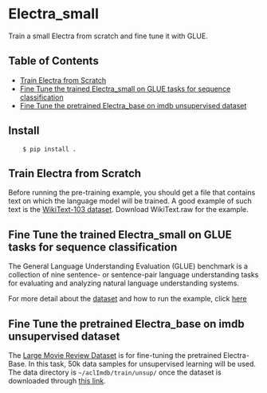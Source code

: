 # Electra_small
Train a small Electra from scratch and fine tune it with GLUE.
## Table of Contents  
- [Train Electra from Scratch](#train-electra-from-scratch)  
- [Fine Tune the trained Electra_small on GLUE tasks for sequence classification](#fine-tune-the-trained-electra_small-on-glue-tasks-for-sequence-classification)  
- [Fine Tune the pretrained Electra_base on imdb unsupervised dataset ](#fine-tune-the-pretrained-electra_base-on-imdb-unsupervised-dataset)  
## Install   

        $ pip install .
        

## Train Electra from Scratch  
Before running the pre-training example, you should get a file that contains text on which the language model will be trained. A good example of such text is the [WikiText-103 dataset](https://blog.einstein.ai/the-wikitext-long-term-dependency-language-modeling-dataset/). Download WikiText.raw for the example.  


## Fine Tune the trained Electra_small on GLUE tasks for sequence classification  
The General Language Understanding Evaluation (GLUE) benchmark is a collection of nine sentence- or sentence-pair language understanding tasks for evaluating and analyzing natural language understanding systems.  
 

For more detail about the [dataset](https://gluebenchmark.com/tasks) and how to run the example, click [here](https://github.com/LiZongyue/Electra_small/blob/master/examples/fine-tune_GLUE/README.md)  
## Fine Tune the pretrained Electra_base on imdb unsupervised dataset  
The [Large Movie Review Dataset](https://ai.stanford.edu/~amaas/data/sentiment/) is for fine-tuning the pretrained Electra-Base. In this task, 50k data samples for unsupervised learning will be used. The data directory is `~/aclImdb/train/unsup/` once the dataset is downloaded through [this link](https://ai.stanford.edu/~amaas/data/sentiment/aclImdb_v1.tar.gz).
